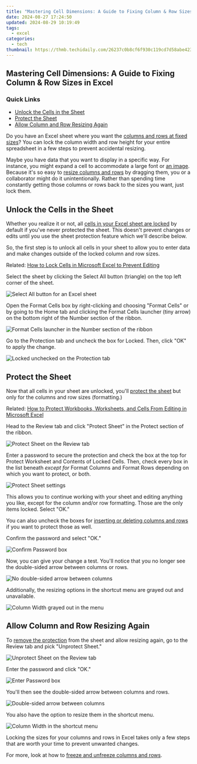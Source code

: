 ```yaml
---
title: "Mastering Cell Dimensions: A Guide to Fixing Column & Row Sizes in Excel"
date: 2024-08-27 17:24:50
updated: 2024-08-29 10:19:49
tags:
  - excel
categories:
  - tech
thumbnail: https://thmb.techidaily.com/26237c0b8cf6f930c119cd7d58abe423d11d796e2ad6cf886d90c9a4679357e1.jpg
---
```


## Mastering Cell Dimensions: A Guide to Fixing Column & Row Sizes in Excel

### Quick Links

* [Unlock the Cells in the Sheet](https://on-screen-recording.techidaily.com/updated-visualize-your-browser-trails-our-selection-of-premier-recording-apps-for-2024/)
* [Protect the Sheet](https://phone-solutions.techidaily.com/google-serp-position-change-condition-search-history-by-link-assistant-rank-tracker-serp-analysis-serp-analysis/)
* [Allow Column and Row Resizing Again](https://facebook-video-content.techidaily.com/updated-in-2024-exploring-ways-to-share-youtube-videos-on-social-media-platforms-fb/)

 Do you have an Excel sheet where you want the [columns and rows at fixed sizes](https://easy-unlock-android.techidaily.com/in-2024-unlock-your-realme-11-5g-phone-with-ease-the-3-best-lock-screen-removal-tools-by-drfone-android/)? You can lock the column width and row height for your entire spreadsheet in a few steps to prevent accidental resizing.

 Maybe you have data that you want to display in a specific way. For instance, you might expand a cell to accommodate a large font or [an image](https://screen-mirroring-recording.techidaily.com/new-in-2024-journey-through-nature-top-12-android-simulators/). Because it's so easy to [resize columns and rows](https://android-pokemon-go.techidaily.com/in-2024-how-can-i-catch-the-regional-pokemon-without-traveling-on-huawei-p60-drfone-by-drfone-virtual-android/) by dragging them, you or a collaborator might do it unintentionally. Rather than spending time constantly getting those columns or rows back to the sizes you want, just lock them.

##  Unlock the Cells in the Sheet

 Whether you realize it or not, all [cells in your Excel sheet are locked](https://video-screen-grab.techidaily.com/new-savor-playtime-the-essential-guide-to-high-quality-offline-ios-games-for-2024/) by default if you've never protected the sheet. This doesn't prevent changes or edits until you use the sheet protection feature which we'll describe below.

 So, the first step is to unlock all cells in your sheet to allow you to enter data and make changes outside of the locked column and row sizes.

Related: [How to Lock Cells in Microsoft Excel to Prevent Editing](https://video-screen-grab.techidaily.com/new-savor-playtime-the-essential-guide-to-high-quality-offline-ios-games-for-2024/) 

 Select the sheet by clicking the Select All button (triangle) on the top left corner of the sheet.

![Select All button for an Excel sheet](https://static1.howtogeekimages.com/wordpress/wp-content/uploads/2022/08/SelectAll-ExcelLockColumnRowSizes.png) 

 Open the Format Cells box by right-clicking and choosing "Format Cells" or by going to the Home tab and clicking the Format Cells launcher (tiny arrow) on the bottom right of the Number section of the ribbon.

![Format Cells launcher in the Number section of the ribbon](https://static1.howtogeekimages.com/wordpress/wp-content/uploads/2022/08/FormatCellsLauncher-ExcelLockColumnRowSizes.png) 

 Go to the Protection tab and uncheck the box for Locked. Then, click "OK" to apply the change.

![Locked unchecked on the Protection tab](https://static1.howtogeekimages.com/wordpress/wp-content/uploads/2022/08/FormatCellsUnlock-ExcelLockColumnRowSizes.png) 

##  Protect the Sheet

 Now that all cells in your sheet are unlocked, you'll [protect the sheet](https://screen-recording.techidaily.com/updated-essential-tips-for-gameplay-screen-captures-on-xbox-one-for-2024/) but only for the columns and row sizes (formatting.)

Related: [How to Protect Workbooks, Worksheets, and Cells From Editing in Microsoft Excel](https://screen-recording.techidaily.com/updated-essential-tips-for-gameplay-screen-captures-on-xbox-one-for-2024/) 

 Head to the Review tab and click "Protect Sheet" in the Protect section of the ribbon.

![Protect Sheet on the Review tab](https://static1.howtogeekimages.com/wordpress/wp-content/uploads/2022/08/ReviewProtectSheet-ExcelLockColumnRowSizes.png) 

 Enter a password to secure the protection and check the box at the top for Protect Worksheet and Contents of Locked Cells. Then, check every box in the list beneath _except for_ Format Columns and Format Rows depending on which you want to protect, or both.

![Protect Sheet settings](https://static1.howtogeekimages.com/wordpress/wp-content/uploads/2022/08/ProtectSheetSettings-ExcelLockColumnRowSizes.png) 

 This allows you to continue working with your sheet and editing anything you like, except for the column and/or row formatting. Those are the only items locked. Select "OK."

 You can also uncheck the boxes for [inserting or deleting columns and rows](https://article-tips.techidaily.com/updated-frolicsome-media-repository-for-2024/) if you want to protect those as well.

 Confirm the password and select "OK."

![Confirm Password box](https://static1.howtogeekimages.com/wordpress/wp-content/uploads/2022/08/ConfirmPassword-ExcelLockColumnRowSizes.png) 

 Now, you can give your change a test. You'll notice that you no longer see the double-sided arrow between columns or rows.

![No double-sided arrow between columns](https://static1.howtogeekimages.com/wordpress/wp-content/uploads/2022/08/NoArrow-ExcelLockColumnRowSizes.png) 

 Additionally, the resizing options in the shortcut menu are grayed out and unavailable.

![Column Width grayed out in the menu](https://static1.howtogeekimages.com/wordpress/wp-content/uploads/2022/08/NoColumnWidth-ExcelLockColumnRowSizes.png) 

##  Allow Column and Row Resizing Again

 To [remove the protection](https://android-pokemon-go.techidaily.com/3-ways-for-android-pokemon-go-spoofing-on-oppo-find-x6-drfone-by-drfone-virtual-android/) from the sheet and allow resizing again, go to the Review tab and pick "Unprotect Sheet."

![Unprotect Sheet on the Review tab](https://static1.howtogeekimages.com/wordpress/wp-content/uploads/2022/08/ReviewUnprotectSheet-ExcelLockColumnRowSizes.png) 

 Enter the password and click "OK."

![Enter Password box](https://static1.howtogeekimages.com/wordpress/wp-content/uploads/2022/08/EnterPassword-ExcelLockColumnRowSizes.png) 

 You'll then see the double-sided arrow between columns and rows.

![Double-sided arrow between columns](https://static1.howtogeekimages.com/wordpress/wp-content/uploads/2022/08/Arrow-ExcelLockColumnRowSizes.png) 

 You also have the option to resize them in the shortcut menu.

![Column Width in the shortcut menu](https://static1.howtogeekimages.com/wordpress/wp-content/uploads/2022/08/ColumnWidth-ExcelLockColumnRowSizes.png) 

 Locking the sizes for your columns and rows in Excel takes only a few steps that are worth your time to prevent unwanted changes.

 For more, look at how to [freeze and unfreeze columns and rows](https://some-guidance.techidaily.com/updated-the-artisan-editor-refining-video-transitions-with-inshot/).

<ins class="adsbygoogle"
     style="display:block"
     data-ad-format="autorelaxed"
     data-ad-client="ca-pub-7571918770474297"
     data-ad-slot="1223367746"></ins>



<ins class="adsbygoogle"
     style="display:block"
     data-ad-client="ca-pub-7571918770474297"
     data-ad-slot="8358498916"
     data-ad-format="auto"
     data-full-width-responsive="true"></ins>
